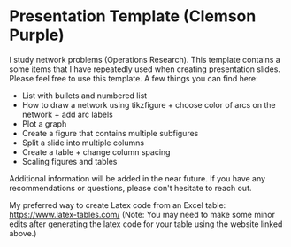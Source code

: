 # Presentation Template (Clemson Purple)

I study network problems (Operations Research). This template contains a some items that I have repeatedly used when creating presentation slides. Please feel free to use this template. A few things you can find here:
- List with bullets and numbered list
- How to draw a network using tikzfigure + choose color of arcs on the network + add arc labels
- Plot a graph
- Create a figure that contains multiple subfigures
- Split a slide into multiple columns
- Create a table + change column spacing
- Scaling figures and tables 

Additional information will be added in the near future. If you have any recommendations or questions, please don't hesitate to reach out. 

My preferred way to create Latex code from an Excel table: https://www.latex-tables.com/
(Note: You may need to make some minor edits after generating the latex code for your table using the website linked above.)
